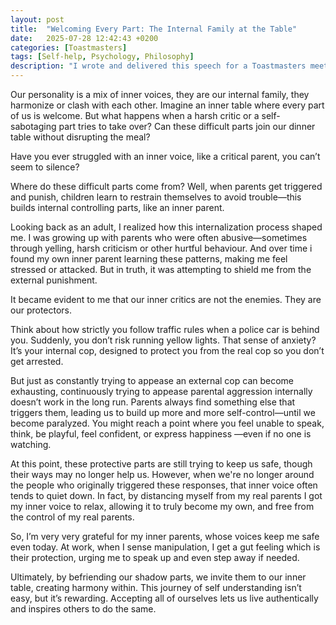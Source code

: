 ```yaml
---
layout: post
title:  "Welcoming Every Part: The Internal Family at the Table"
date:   2025-07-28 12:42:43 +0200
categories: [Toastmasters]
tags: [Self-help, Psychology, Philosophy]
description: "I wrote and delivered this speech for a Toastmasters meeting theme: Embracing the Full Self"
---
```




Our personality is a mix of inner voices, they are our internal family, they harmonize or clash with each other. Imagine an inner table where every part of us is welcome. But what happens when a harsh critic or a self-sabotaging part tries to take over? Can these difficult parts join our dinner table without disrupting the meal?

Have you ever struggled with an inner voice, like a critical parent, you can’t seem to silence?

Where do these difficult parts come from? Well, when parents get triggered and punish, children learn to restrain themselves to avoid trouble—this builds internal controlling parts, like an inner parent.

Looking back as an adult, I realized how this internalization process shaped me. I was growing up with parents who were often abusive—sometimes through yelling, harsh criticism or other hurtful behaviour. And over time i found my own inner parent learning these patterns, making me feel stressed or attacked. But in truth, it was attempting to shield me from the external punishment.

It became evident to me that our inner critics are not the enemies. They are our protectors.

Think about how strictly you follow traffic rules when a police car is behind you. Suddenly, you don’t risk running yellow lights. That sense of anxiety? It’s your internal cop, designed to protect you from the real cop so you don’t get arrested.

But just as constantly trying to appease an external cop can become exhausting, continuously trying to appease parental aggression internally doesn’t work in the long run. Parents always find something else that triggers them, leading us to build up more and more self-control—until we become paralyzed. You might reach a point where you feel unable to speak, think, be playful, feel confident, or express happiness —even if no one is watching.

At this point, these protective parts are still trying to keep us safe, though their ways may no longer help us. However, when we're no longer around the people who originally triggered these responses, that inner voice often tends to quiet down. In fact, by distancing myself from my real parents I got my inner voice to relax, allowing it to truly become my own, and free from the control of my real parents.

So, I’m very very grateful for my inner parents, whose voices keep me safe even today. At work, when I sense manipulation, I get a gut feeling which is their protection, urging me to speak up and even step away if needed.

Ultimately, by befriending our shadow parts, we invite them to our inner table, creating harmony within. This journey of self understanding isn’t easy, but it’s rewarding. Accepting all of ourselves lets us live authentically and inspires others to do the same.

